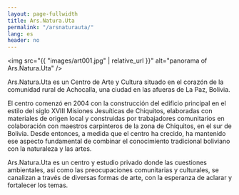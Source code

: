 ```yaml
---
layout: page-fullwidth
title: Ars.Natura.Uta
permalink: "/arsnaturauta/"
lang: es
header: no
---
```


<img src="{{ "images/art001.jpg" | relative_url }}" alt="panorama of Ars.Natura.Uta" />


Ars.Natura.Uta es un Centro de Arte y Cultura situado en el corazón de la comunidad rural de Achocalla, una ciudad en las afueras de La Paz, Bolivia.

El centro comenzó en 2004 con la construcción del edificio principal en el estilo del siglo XVIII Misiones Jesuíticas de Chiquitos, elaboradas con materiales de origen local y construidas por trabajadores comunitarios en colaboración con maestros carpinteros de la zona de Chiquitos, en el sur de Bolivia. Desde entonces, a medida que el centro ha crecido, ha mantenido ese aspecto fundamental de combinar el conocimiento tradicional boliviano con la naturaleza y las artes.

Ars.Natura.Uta es un centro y estudio privado donde las cuestiones ambientales, así como las preocupaciones comunitarias y culturales, se canalizan a través de diversas formas de arte, con la esperanza de aclarar y fortalecer los temas.
